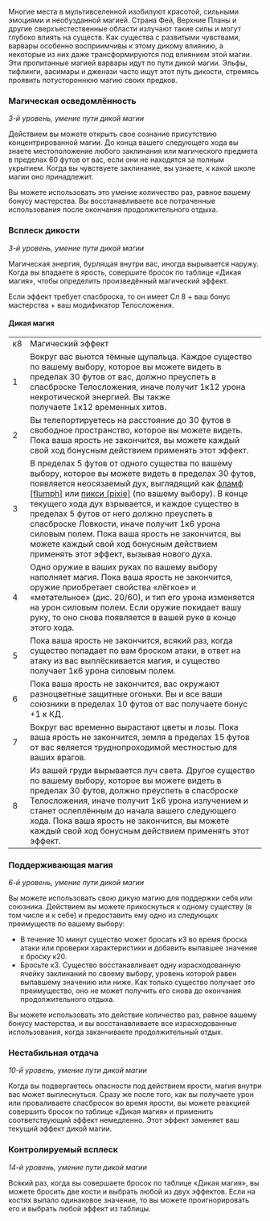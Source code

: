 Многие места в мультивселенной изобилуют красотой, сильными эмоциями и необузданной магией. Страна Фей, Верхние Планы и другие сверхъестественные области излучают такие силы и могут глубоко влиять на существ. Как существа с развитыми чувствами, варвары особенно восприимчивы к этому дикому влиянию, а некоторые из них даже трансформируются под влиянием этой магии. Эти пропитанные магией варвары идут по пути дикой магии. Эльфы, тифлинги, аасимары и дженази часто ищут этот путь дикости, стремясь проявить потустороннюю магию своих предков.

  

### Магическая осведомлённость

_3-й уровень, умение пути дикой магии_

Действием вы можете открыть свое сознание присутствию концентрированной магии. До конца вашего следующего хода вы знаете местоположение любого заклинания или магического предмета в пределах 60 футов от вас, если они не находятся за полным укрытием. Когда вы чувствуете заклинание, вы узнаете, к какой школе магии оно принадлежит.

Вы можете использовать это умение количество раз, равное вашему бонусу мастерства. Вы восстанавливаете все потраченные использования после окончания продолжительного отдыха.

  

### Всплеск дикости

_3-й уровень, умение пути дикой магии_

Магическая энергия, бурлящая внутри вас, иногда вырывается наружу. Когда вы впадаете в ярость, совершите бросок по таблице «Дикая магия», чтобы определить произведённый магический эффект.

Если эффект требует спасброска, то он имеет Сл 8 + ваш бонус мастерства + ваш модификатор Телосложения.

#### Дикая магия

|   |   |
|---|---|
|к8|Магический эффект|
|1|Вокруг вас вьются тёмные щупальца. Каждое существо по вашему выбору, которое вы можете видеть в пределах 30 футов от вас, должно преуспеть в спасброске Телосложения, иначе получит 1к12 урона некротической энергией. Вы также получаете 1к12 временных хитов.|
|2|Вы телепортируетесь на расстояние до 30 футов в свободное пространство, которое вы можете видеть. Пока ваша ярость не закончится, вы можете каждый свой ход бонусным действием применять этот эффект.|
|3|В пределах 5 футов от одного существа по вашему выбору, которое вы можете видеть в пределах 30 футов, появляется неосязаемый дух, выглядящий как [фламф [flumph]](https://dnd.su/bestiary/153-flumph/) или [пикси [pixie]](https://dnd.su/bestiary/265-pixie/) (по вашему выбору). В конце текущего хода дух взрывается, и каждое существо в пределах 5 футов от него должно преуспеть в спасброске Ловкости, иначе получит 1к6 урона силовым полем. Пока ваша ярость не закончится, вы можете каждый свой ход бонусным действием применять этот эффект, вызывая нового духа.|
|4|Одно оружие в ваших руках по вашему выбору наполняет магия. Пока ваша ярость не закончится, оружие приобретает свойства «лёгкое» и «метательное» (дис. 20/60), и тип его урона изменяется на урон силовым полем. Если оружие покидает вашу руку, то оно снова появляется в вашей руке в конце этого хода.|
|5|Пока ваша ярость не закончится, всякий раз, когда существо попадает по вам броском атаки, в ответ на атаку из вас выплёскивается магия, и существо получает 1к6 урона силовым полем.|
|6|Пока ваша ярость не закончится, вас окружают разноцветные защитные огоньки. Вы и все ваши союзники в пределах 10 футов от вас получаете бонус +1 к КД.|
|7|Вокруг вас временно вырастают цветы и лозы. Пока ваша ярость не закончится, земля в пределах 15 футов от вас является труднопроходимой местностью для ваших врагов.|
|8|Из вашей груди вырывается луч света. Другое существо по вашему выбору, которое вы можете видеть в пределах 30 футов, должно преуспеть в спасброске Телосложения, иначе получит 1к6 урона излучением и станет ослеплённым до начала вашего следующего хода. Пока ваша ярость не закончится, вы можете каждый свой ход бонусным действием применять этот эффект.|

  

### Поддерживающая магия

_6-й уровень, умение пути дикой магии_

Вы можете использовать свою дикую магию для поддержки себя или союзника. Действием вы можете прикоснуться к одному существу (в том числе и к себе) и предоставить ему одно из следующих преимуществ по вашему выбору:

- В течение 10 минут существо может бросать к3 во время броска атаки или проверки характеристики и добавить выпавшее значение к броску к20.
- Бросьте к3. Существо восстанавливает одну израсходованную ячейку заклинаний по своему выбору, уровень которой равен выпавшему значению или ниже. Как только существо получает это преимущество, оно не может получить его снова до окончания продолжительного отдыха.

Вы можете использовать это действие количество раз, равное вашему бонусу мастерства, и вы восстанавливаете все израсходованные использования, когда заканчиваете продолжительный отдых.

  

### Нестабильная отдача

_10-й уровень, умение пути дикой магии_

Когда вы подвергаетесь опасности под действием ярости, магия внутри вас может выплеснуться. Сразу же после того, как вы получаете урон или проваливаете спасбросок во время ярости, вы можете реакцией совершить бросок по таблице «Дикая магия» и применить соответствующий эффект немедленно. Этот эффект заменяет ваш текущий эффект дикой магии.

  

### Контролируемый всплеск

_14-й уровень, умение пути дикой магии_

Всякий раз, когда вы совершаете бросок по таблице «Дикая магия», вы можете бросить две кости и выбрать любой из двух эффектов. Если на костях выпало одинаковое значение, то вы можете проигнорировать его и выбрать любой эффект из таблицы.